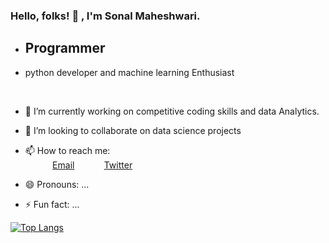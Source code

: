 ### Hello, folks! 👋 , I'm Sonal Maheshwari.
*  ## Programmer
*  python developer and machine learning Enthusiast
 <br>


<!--**sonalgaggar/sonalgaggar** is a ✨ _special_ ✨ repository because its `README.md` (this file) appears on your GitHub profile.- 🌱 I’m currently learning  - 🤔 I’m looking for help with ...
- 💬 Ask me about ...

Here are some ideas to get you started: -->
- 🔭 I’m currently working on  competitive coding skills and data Analytics.

- 👯 I’m looking to collaborate on data science projects

- 📫 How to reach me: <br>
&nbsp;&nbsp;&nbsp;&nbsp;&nbsp;&nbsp;&nbsp;&nbsp;&nbsp;&nbsp; [Email](gaggarsona0@gmail.com)
&nbsp;&nbsp;&nbsp;&nbsp;&nbsp;&nbsp;&nbsp;&nbsp;&nbsp;&nbsp; [Twitter](https://www.twitter.com/cmvnk)
- 😄 Pronouns: ...
- ⚡ Fun fact: ...


[![Top Langs](https://github-readme-stats.vercel.app/api/top-langs/?username=sonalgaggar&layout=compact&show_icons=true)](https://github.com/sonalgaggar/github-readme-stats)
